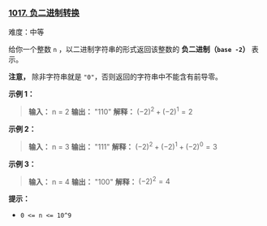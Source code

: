 ### [1017\. 负二进制转换](https://leetcode.cn/problems/convert-to-base-2/)

难度：中等

给你一个整数 `n` ，以二进制字符串的形式返回该整数的 **负二进制（`base -2`）** 表示。

**注意，** 除非字符串就是 `"0"`，否则返回的字符串中不能含有前导零。

**示例 1：**

> **输入：** n = 2
> **输出：** "110"
> **解释：** $(-2)^2 + (-2)^1 = 2$

**示例 2：**

> **输入：** n = 3
> **输出：** "111"
> **解释：** $(-2)^2 + (-2)^1 + (-2)^0 = 3$

**示例 3：**

> **输入：** n = 4
> **输出：** "100"
> **解释：** $(-2)^2 = 4$

**提示：**

- `0 <= n <= 10^9`
